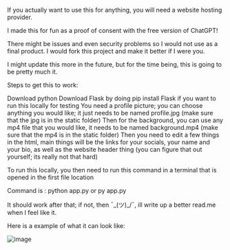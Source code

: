 If you actually want to use this for anything, you will need a website hosting provider.

I made this for fun as a proof of consent with the free version of ChatGPT!

There might be issues and even security problems so I would not use as a final product. I would fork this project and make it better if I were you.

I might update this more in the future, but for the time being, this is going to be pretty much it.

Steps to get this to work:

Download python
Download Flask by doing pip install Flask if you want to run this locally for testing
You need a profile picture; you can choose anything you would like; it just needs to be named profile.jpg (make sure that the jpg is in the static folder)
Then for the background, you can use any mp4 file that you would like, it needs to be named background.mp4 (make sure that the mp4 is in the static folder)
Then you need to edit a few things in the html, main things will be the links for your socials, your name and your bio, as well as the website header thing (you can figure that out yourself; its really not that hard)

To run this locally, you then need to run this command in a terminal that is opened in the first file location

Command is : python app.py or py app.py

It should work after that; if not, then ¯\_(ツ)_/¯, ill write up a better read.me when I feel like it.

Here is a example of what it can look like:

![image](https://github.com/user-attachments/assets/75634ba8-0190-47ea-b8e5-b0bf3008b2cd)
